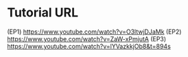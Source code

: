 
# Tutorial URL

(EP1) https://www.youtube.com/watch?v=O3ltwjDJaMk
(EP2) https://www.youtube.com/watch?v=ZaW-xPmjutA
(EP3) https://www.youtube.com/watch?v=lYVazkkjOb8&t=894s
